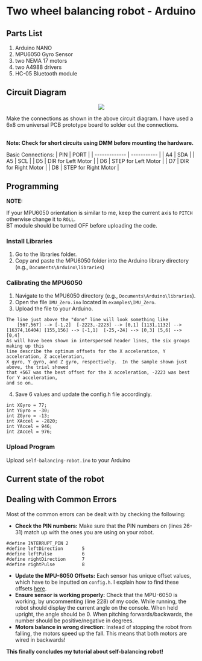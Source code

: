# Two wheel balancing robot - Arduino

## Parts List
1. Arduino NANO
2. MPU6050 Gyro Sensor
3. two NEMA 17 motors
4. two A4988 drivers
5. HC-05 Bluetooth module

## Circuit Diagram
<p align="center">
  <img src="images/circuit-diagram.webp"/>
</p>
Make the connections as shown in the above circuit diagram. I have used a 6x8 cm universal PCB prototype board to solder out the connections.
<br /><br/>

**Note: Check for short circuits using DMM before mounting the hardware.**

Basic Connections:
|     PIN     |     PORT      |
| ------------- | ----------- |
| A4  |          SDA          |
| A5  |          SCL          |
| D5  | DIR for Left Motor    |
| D6  | STEP for Left Motor   |
| D7  | DIR for Right Motor   |
| D8  | STEP for Right Motor  |

## Programming
**NOTE:**

If your MPU6050 orientation is similar to me, keep the current axis to `PITCH` otherwise change it to `ROLL`.<br/>
BT module should be turned OFF before uploading the code.

### Install Libraries
1. Go to the libraries folder.
2. Copy and paste the MPU6050 folder into the Arduino library directory (e.g., `Documents\Arduino\libraries`)

### Calibrating the MPU6050
1. Navigate to the MPU6050 directory (e.g., `Documents\Arduino\libraries`).
2. Open the file `IMU_Zero.ino` located in `examples\IMU_Zero`.
3. Upload the file to your Arduino.
```
The line just above the "done" line will look something like
    [567,567] --> [-1,2]  [-2223,-2223] --> [0,1] [1131,1132] --> [16374,16404] [155,156] --> [-1,1]  [-25,-24] --> [0,3] [5,6] --> [0,4]
As will have been shown in interspersed header lines, the six groups making up this
line describe the optimum offsets for the X acceleration, Y acceleration, Z acceleration,
X gyro, Y gyro, and Z gyro, respectively.  In the sample shown just above, the trial showed
that +567 was the best offset for the X acceleration, -2223 was best for Y acceleration, 
and so on.
```
4. Save 6 values and update the config.h file accordingly.

```
int XGyro = 77;
int YGyro = -30;
int ZGyro = -13;
int XAccel = -2820;
int YAccel = 946;
int ZAccel = 976;
```
### Upload Program
Upload `self-balancing-robot.ino` to your Arduino

## Current state of the robot

## Dealing with Common Errors
Most of the common errors can be dealt with by checking the following:

* <b>Check the PIN numbers:</b> Make sure that the PIN numbers on (lines 26-31) match up with the ones you are using on your robot.
```
#define INTERRUPT_PIN 2
#define leftDirection       5
#define leftPulse           6
#define rightDirection      7
#define rightPulse          8
```
* <b>Update the MPU-6050 Offsets:</b> Each sensor has unique offset values, which have to be inputted on `config.h`. I explain how to find these offsets [here](https://github.com/robertlee903/self-balancing-robot?tab=readme-ov-file#calibrating-the-mpu6050).
* <b>Ensure sensor is working properly:</b> Check that the MPU-6050 is working, by uncommenting (line 228) of my code. While running, the robot should display the current angle on the console. When held upright, the angle should be 0. When pitching forwards/backwards, the number should be positive/negative in degrees.
* <b>Motors balance in wrong direction:</b> Instead of stopping the robot from falling, the motors speed up the fall. This means that both motors are wired in backwards!

**This finally concludes my tutorial about self-balancing robot!**
